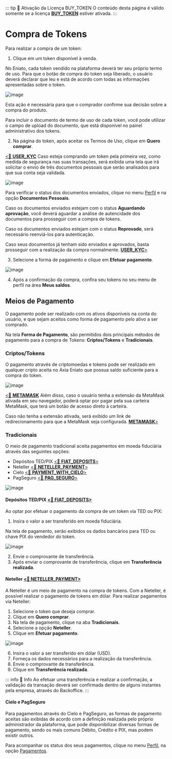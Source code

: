 ::: tip 🔐 Ativação da Licença <feature>BUY_TOKEN</feature>
O conteúdo desta página é válido somente se a licença [<feature>**BUY_TOKEN**</feature>](../about/licenses.md) estiver ativada.
:::

# Compra de Tokens
Para realizar a compra de um token:
1. Clique em um token disponível à venda.

No Eniato, cada token vendido na plataforma deverá ter seu próprio termo de uso. Para que o botão de compra do token seja liberado, o usuário deverá declarar que leu e está de acordo com todas as informações apresentadas sobre o token.

![image](../img/tokens/tokens_termcheckbox.png)

Esta ação é necessária para que o comprador confirme sua decisão sobre a compra do produto.

Para incluir o documento de termo de uso de cada token, você pode utilizar o campo de upload do documento, que está disponível no painel administrativo dos tokens.

2. Na página do token, após aceitar os Termos de Uso, clique em **Quero comprar**.

[<feature><🔐 **USER_KYC**</feature>](../about/licenses.md)
Caso esteja comprando um token pela primeira vez, como medida de segurança nas suas transações, será exibida uma tela que irá solicitar o envio de três documentos pessoais que serão analisados para que sua conta seja validada.

![image](../img/profile/profile_kyc.png)

Para verificar o status dos documentos enviados, clique no menu [Perfil](../profile/profile.md) e na opção **Documentos Pessoais**.

Caso os documentos enviados estejam com o status **Aguardando aprovação**, você deverá aguardar a análise de autencidade dos documentos para prosseguir com a compra de tokens.

Caso os documentos enviados estejam com o status **Reprovado**, será necessário reenviá-los para autenticação.

Caso seus documentos já tenham sido enviados e aprovados, basta prosseguir com a realização da compra normalmente. [<feature>**USER_KYC**></feature>](../about/licenses.md)

3. Selecione a forma de pagamento e clique em **Efetuar pagamento**.

![image](../img/tokens/tokens_buy.png)

4. Após a confirmação da compra, confira seu tokens no seu menu de perfil na área **Meus saldos**.

## Meios de Pagamento
O pagamento pode ser realizado com os ativos disponíveis na conta do usuário, e que sejam aceitos como forma de pagamento pelo ativo a ser comprado.

Na tela **Forma de Pagamento**, são permitidos dois principais métodos de pagamento para a compra de Tokens: **Criptos/Tokens** e **Tradicionais**.

### Criptos/Tokens
O pagamento através de criptomoedas e tokens pode ser realizado em qualquer cripto aceita no Axia Eniato que possua saldo suficiente para a compra do token.

![image](../img/nfts/nfts_paymentmethods_cryptostokens.png)

[<feature><🔐 **METAMASK**</feature>](../about/licenses.md) Além disso, caso o usuário tenha a extensão da MetaMask ativada em seu navegador, poderá optar por pagar pela sua carteira MetaMask, que terá um botão de acesso direto à carteira.

Caso não tenha a extensão ativada, será exibido um link de redirecionamento para que a MetaMask seja configurada. [<feature> **METAMASK**></feature>](../about/licenses.md)

### Tradicionais
O meio de pagamento tradicional aceita pagamentos em moeda fiduciária através das seguintes opções:

* Depósitos TED/PIX [<feature><🔐 **FIAT_DEPOSITS**></feature>](../about/licenses.md)
* Neteller [<feature><🔐 **NETELLER_PAYMENT**></feature>](../about/licenses.md)
* Cielo [<feature><🔐 **PAYMENT_WITH_CIELO**></feature>](../about/licenses.md)
* PagSeguro [<feature><🔐 **PAG_SEGURO**></feature>](../about/licenses.md)

![image](../img/nfts/nfts_paymentmethods_traditionals.png)

#### Depósitos TED/PIX [<feature><🔐 **FIAT_DEPOSITS**></feature>](../about/licenses.md)
Ao optar por efetuar o pagamento da compra de um token via TED ou PIX:

1. Insira o valor a ser transferido em moeda fiduciária.

Na tela de pagamento, serão exibidos os dados bancários para TED ou chave PIX do vendedor do token.

![image](../img/profile/profile_tedpixpayments.png)

2. Envie o comprovante de transferência.
3. Após enviar o comprovante de transferência, clique em **Transferência realizada**.

#### Neteller [<feature><🔐 **NETELLER_PAYMENT**></feature>](../about/licenses.md)
A Neteller é um meio de pagamento na compra de tokens. Com a Neteller, é possível realizar o pagamento de tokens em dólar. Para realizar pagamentos via Neteller:

1. Selecione o token que deseja comprar.
2. Clique em **Quero comprar**.
3. Na tela de pagamento, clique na aba **Tradicionais**.
4. Selecione a opção **Neteller**.
5. Clique em **Efetuar pagamento**.

![image](../img/profile/profile_netellerpayment.png)

6. Insira o valor a ser transferido em dólar (USD).
7. Forneça os dados necessários para a realização da transferência.
8. Envie o comprovante de transferência.
9. Clique em **Transferência realizada**.

::: info 📄 Info
Ao efetuar uma transferência e realizar a confirmação, a validação da transação deverá ser confirmada dentro de alguns instantes pela empresa, através do Backoffice.
:::

#### Cielo e PagSeguro

Para pagamentos através do Cielo e PagSeguro, as formas de pagamento aceitas são exibidas de acordo com a definição realizada pelo próprio administrador da plataforma, que pode disponibilizar diversas formas de pagamento, sendo os mais comuns Débito, Crédito e PIX, mas podem existir outros.

Para acompanhar os status dos seus pagamentos, clique no menu [Perfil](../profile/profile.md), na opção [Pagamentos](../profile/profile_payments.md).